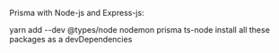 Prisma with Node-js and Express-js:

yarn add --dev @types/node nodemon prisma ts-node
install all these packages as a devDependencies 

